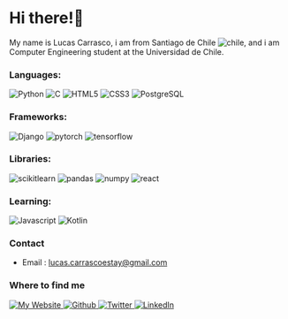 # Hi there!👋

My name is Lucas Carrasco, i am from Santiago de Chile ![chile](https://user-images.githubusercontent.com/100120556/179535981-1df1687c-f7c1-4085-859c-81ff59709d14.png), 
and i am Computer Engineering student at the Universidad de Chile.

### Languages:

![Python](https://img.shields.io/badge/Python-14354C?style=for-the-badge&logo=python&logoColor=white)
![C](https://img.shields.io/badge/C-006EAD?style=for-the-badge&logo=C&logoColor=white)
![HTML5](https://img.shields.io/badge/HTML5-E34F26?style=for-the-badge&logo=html5&logoColor=white)
![CSS3](https://img.shields.io/badge/CSS3-1572B6?style=for-the-badge&logo=css3&logoColor=white)
![PostgreSQL](https://img.shields.io/badge/PostgreSQL-316192?style=for-the-badge&logo=postgresql&logoColor=white)

### Frameworks:
![Django](https://img.shields.io/badge/Django-092E20?style=for-the-badge&logo=django&logoColor=white)
![pytorch](https://img.shields.io/badge/pytorch-Ffffff?style=for-the-badge&logo=pytorch&logoColor=orange)
![tensorflow](https://img.shields.io/badge/tensorflow-Ffffff?style=for-the-badge&logo=tensorflow&logoColor=orange)

### Libraries:
![scikitlearn](https://img.shields.io/badge/scikitlearn-orange?style=for-the-badge&logo=scikitlearn&logoColor=white)
![pandas](https://img.shields.io/badge/pandas-000066?style=for-the-badge&logo=pandas&logoColor=white)
![numpy](https://img.shields.io/badge/numpy-6699ff?style=for-the-badge&logo=numpy&logoColor=white)
![react](https://img.shields.io/badge/react-006EAD?style=for-the-badge&logo=react&logoColor=white)


### Learning:

![Javascript](https://img.shields.io/badge/Javascript-FDDA0D?style=for-the-badge&logo=javascript&logoColor=white)
![Kotlin](https://img.shields.io/badge/Kotlin-600170?style=for-the-badge&logo=kotlin&logoColor=white)

### Contact
- Email : lucas.carrascoestay@gmail.com

### Where to find me
<p>
  <a href="https://users.dcc.uchile.cl/~lcarrasc/" target="_blank"><img alt="My Website" src="https://img.shields.io/badge/My Website-9F2B68.svg?&style=for-the-badge" />
  <a href="https://github.com/Lucas-CE" target="_blank"><img alt="Github" src="https://img.shields.io/badge/GitHub-%2312100E.svg?&style=for-the-badge&logo=Github&logoColor=white" />
  <a href="https://twitter.com/LucasSCE" target="_blank"><img alt="Twitter" src="https://img.shields.io/badge/twitter-%231DA1F2.svg?&style=for-the-badge&logo=twitter&logoColor=white" />
  <a href="https://lucas-ce.github.io/" target="_blank"><img alt="LinkedIn" src="https://img.shields.io/badge/linkedin-%230077B5.svg?&style=for-the-badge&logo=linkedin&logoColor=white" />
</p>


